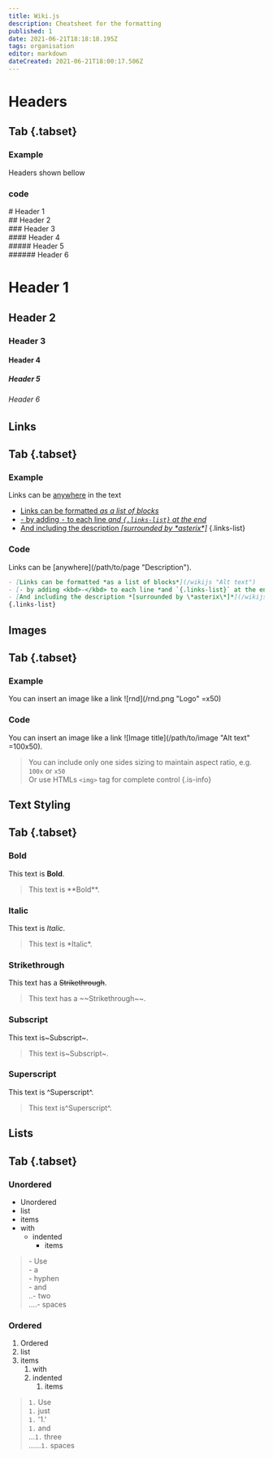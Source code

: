 ```yaml
---
title: Wiki.js
description: Cheatsheet for the formatting
published: 1
date: 2021-06-21T18:18:18.195Z
tags: organisation
editor: markdown
dateCreated: 2021-06-21T18:00:17.506Z
---
```


# Headers

## Tab {.tabset}

### Example

Headers shown bellow

### code

\# Header 1  
\## Header 2  
\### Header 3  
\#### Header 4  
\##### Header 5  
\###### Header 6

# Header 1

## Header 2

### Header 3

#### Header 4

##### Header 5

###### Header 6

## Links

## Tab {.tabset}

### Example

Links can be [anywhere](/wikijs "This ironically goes nowhere") in the text

- [Links can be formatted *as a list of blocks*](/wikijs "Alt text")
- [- by adding <kbd>-</kbd> to each line *and `{.links-list}` at the end*](/wikijs "Alt text")
- [And including the description *[surrounded by \*asterix\*]*](/wikijs "Alt text")
{.links-list}

### Code

Links can be \[anywhere](/path/to/page "Description").

```md
- [Links can be formatted *as a list of blocks*](/wikijs "Alt text")
- [- by adding <kbd>-</kbd> to each line *and `{.links-list}` at the end*](/wikijs "Alt text")
- [And including the description *[surrounded by \*asterix\*]*](/wikijs "Alt text")
{.links-list}
```

## Images

## Tab {.tabset}

### Example

You can insert an image like a link ![rnd](/rnd.png "Logo" =x50)

### Code

You can insert an image like a link \!\[Image title](/path/to/image "Alt text" =100x50).

> You can include only one sides sizing to maintain aspect ratio, e.g. `100x` or `x50`  
Or use HTMLs `<img>` tag for complete control
{.is-info}

## Text Styling

## Tab {.tabset}

### Bold

This text is **Bold**.
> This text is \*\*Bold**.

### Italic

This text is *Italic*.
> This text is \*Italic*.

### Strikethrough

This text has a ~~Strikethrough~~.
> This text has a \~\~Strikethrough~~.

### Subscript

This text is~Subscript~.
> This text is\~Subscript~.

### Superscript

This text is ^Superscript^.
> This text is\^Superscript^.

## Lists

## Tab {.tabset}

### Unordered

- Unordered
- list
- items
- with
  - indented
    - items

> \- Use  
\- a  
\- hyphen  
\- and  
..\- two  
....\- spaces

### Ordered

1. Ordered
1. list
1. items
   1. with
   1. indented
      1. items

> `1.` Use  
`1.` just  
`1.` '1.'  
`1.` and  
...`1.` three  
......`1.` spaces
